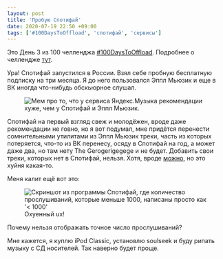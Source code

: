 ```yaml
---
layout: post
title: 'Пробую Спотифай'
date: 2020-07-19 22:50 +09:00
tags: ['#100DaysToOffload', 'спотифай', 'сервисы']
---
```


Это День 3 из 100 челленджа [#100DaysToOffload](/tags/#100daystooffload). Подробнее о челлендже [тут](/100-days-to-offload).

Ура! Спотифай запустился в России. Взял себе пробную бесплатную подписку на три месяца. Я до него пользовался Эппл Мьюзик и еще в ВК иногда что-нибудь обскьюрное слушал.

<figure>
  <img src="/images/spotify/1.jpg" data-action="zoom" alt="Мем про то, что у сервиса Яндекс.Музыка рекомендации хуже, чем у Спотифай и Эппл Мьюзик.">
</figure>

Спотифай на первый взгляд свеж и молодёжен, вроде даже рекомендации не говно, но я вот подумал, мне придётся перенести сомнительными утилитами из Эппл Мьюзик треки, часть из которых потеряется, что-то из ВК перенесу, осяду в Спотифай на год, а может даже два, но там нету The Gerogerigegege и не будет. Добавить свои треки, которых нет в Спотифай, нельзя. Хотя, вроде [можно](https://twitter.com/paniplkwnczka/status/1283497543658278912), но это хуйня какая-то.

Меня калит ещё вот это:

<figure>
  <img src="/images/spotify/2.jpg" data-action="zoom" alt="Скриншот из программы Спотифай, где количество прослушиваний, которые меньше 1000, написаны просто как '< 1000'">
  <figcaption>Охуенный ux!</figcaption>
</figure>

Почему нельзя отображать точное число прослушиваний?

Мне кажется, я куплю iPod Classic, установлю soulseek и буду рипать музыку с СД носителей. Так наверно будет проще.

